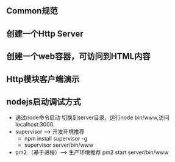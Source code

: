 ## Common规范

## 创建一个Http Server

## 创建一个web容器，可访问到HTML内容

## Http模块客户端演示

## nodejs启动调试方式
- 通过node命令启动
切换到server目录，运行node bin/www,访问localhost:3000.
- supervisor --> 开发环境推荐
  - npm install supervisor -g
  - supervisor server/bin/www
- pm2 （基于进程）--> 生产环境推荐
pm2 start server/bin/www
